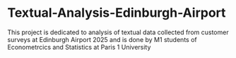 # Textual-Analysis-Edinburgh-Airport
This project is dedicated to analysis of textual data collected from customer surveys at Edinburgh Airport 2025 and is  done by M1 students of Econometrcics and Statistics at Paris 1 University
